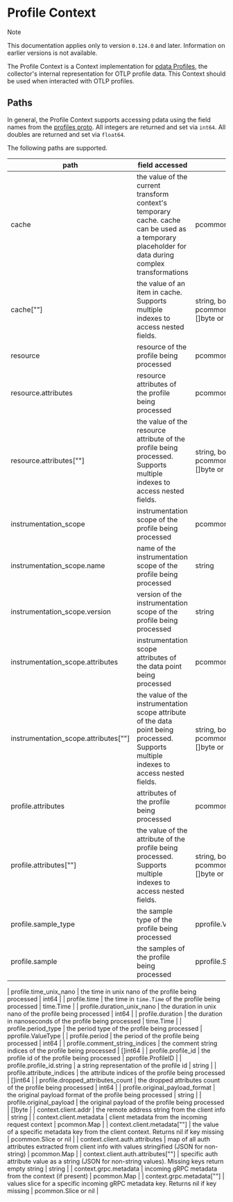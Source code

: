 # Profile Context

> [!NOTE]
> This documentation applies only to version `0.124.0` and later. Information on earlier versions is not available.

The Profile Context is a Context implementation for [pdata Profiles](https://github.com/open-telemetry/opentelemetry-collector/tree/main/pdata/pprofile), the collector's internal representation for OTLP profile data.  This Context should be used when interacted with OTLP profiles.

## Paths
In general, the Profile Context supports accessing pdata using the field names from the [profiles proto](https://github.com/open-telemetry/opentelemetry-proto/blob/main/opentelemetry/proto/profiles/v1development/profiles.proto).  All integers are returned and set via `int64`.  All doubles are returned and set via `float64`.

The following paths are supported.

| path                                   | field accessed                                                                                                                                     | type                                                                    |
|----------------------------------------|----------------------------------------------------------------------------------------------------------------------------------------------------|-------------------------------------------------------------------------|
| cache                                  | the value of the current transform context's temporary cache. cache can be used as a temporary placeholder for data during complex transformations | pcommon.Map                                                             |
| cache\[""\]                            | the value of an item in cache. Supports multiple indexes to access nested fields.                                                                  | string, bool, int64, float64, pcommon.Map, pcommon.Slice, []byte or nil |
| resource                               | resource of the profile being processed                                                                                                            | pcommon.Resource                                                        |
| resource.attributes                    | resource attributes of the profile being processed                                                                                                 | pcommon.Map                                                             |
| resource.attributes\[""\]              | the value of the resource attribute of the profile being processed. Supports multiple indexes to access nested fields.                             | string, bool, int64, float64, pcommon.Map, pcommon.Slice, []byte or nil |
| instrumentation_scope                  | instrumentation scope of the profile being processed                                                                                               | pcommon.InstrumentationScope                                            |
| instrumentation_scope.name             | name of the instrumentation scope of the profile being processed                                                                                   | string                                                                  |
| instrumentation_scope.version          | version of the instrumentation scope of the profile being processed                                                                                | string                                                                  |
| instrumentation_scope.attributes       | instrumentation scope attributes of the data point being processed                                                                                 | pcommon.Map                                                             |
| instrumentation_scope.attributes\[""\] | the value of the instrumentation scope attribute of the data point being processed. Supports multiple indexes to access nested fields.             | string, bool, int64, float64, pcommon.Map, pcommon.Slice, []byte or nil |
| profile.attributes                     | attributes of the profile being processed                                                                                                          | pcommon.Map                                                             |
| profile.attributes\[""\]               | the value of the attribute of the profile being processed. Supports multiple indexes to access nested fields.                                      | string, bool, int64, float64, pcommon.Map, pcommon.Slice, []byte or nil |
| profile.sample_type                    | the sample type of the profile being processed                                                                                                     | pprofile.ValueType                                                 |
| profile.sample                         | the samples of the profile being processed                                                                                                         | pprofile.SampleSlice                                                    |

| profile.time_unix_nano                 | the time in unix nano of the profile being processed                                                                                               | int64                                                                   |
| profile.time                           | the time in `time.Time` of the profile being processed                                                                                             | time.Time                                                               |
| profile.duration_unix_nano             | the duration in unix nano of the profile being processed                                                                                           | int64                                                                   |
| profile.duration                       | the duration in nanoseconds of the profile being processed                                                                                         | time.Time                                                               |
| profile.period_type                    | the period type of the profile being processed                                                                                                     | pprofile.ValueType                                                      |
| profile.period                         | the period of the profile being processed                                                                                                          | int64                                                                   |
| profile.comment_string_indices         | the comment string indices of the profile being processed                                                                                          | []int64                                                                   |
| profile.profile_id                     | the profile id of the profile being processed                                                                                                      | pprofile.ProfileID                                                      |
| profile.profile_id.string              | a string representation of the profile id                                                                                                          | string                                                                  |
| profile.attribute_indices              | the attribute indices of the profile being processed                                                                                               | []int64                                                                 |
| profile.dropped_attributes_count       | the dropped attributes count of the profile being processed                                                                                        | int64                                                                   |
| profile.original_payload_format        | the original payload format of the profile being processed                                                                                         | string                                                                  |
| profile.original_payload               | the original payload of the profile being processed                                                                                                | []byte                                                                  |
| context.client.addr                    | the remote address string from the client info                                                                                                     | string                                                                  |
| context.client.metadata                | client metadata from the incoming request context                                                                                                  | pcommon.Map                                                             |
| context.client.metadata\[""\]          | the value of a specific metadata key from the client context. Returns nil if key missing                                                           | pcommon.Slice or nil                                                    |
| context.client.auth.attributes         | map of all auth attributes extracted from client info with values stringified (JSON for non-string)                                                | pcommon.Map                                                             |
| context.client.auth.attributes\[""\]   | specific auth attribute value as a string (JSON for non-string values). Missing keys return empty string                                           | string                                                                  |
| context.grpc.metadata                  | incoming gRPC metadata from the context (if present)                                                                                               | pcommon.Map                                                             |
| context.grpc.metadata\[""\]            | values slice for a specific incoming gRPC metadata key. Returns nil if key missing                                                                 | pcommon.Slice or nil                                                    |